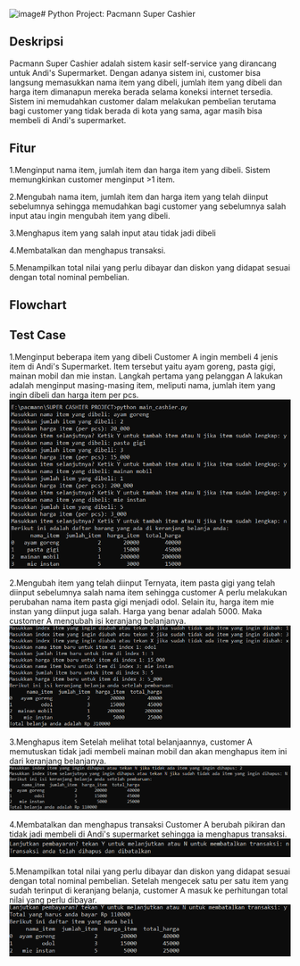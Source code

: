 ![image](https://github.com/fanisenohusodo/pacmann_supercashier/assets/148312020/c872a56a-1ff5-4146-b813-065b71dd1682)# Python Project: Pacmann Super Cashier
## Deskripsi
Pacmann Super Cashier adalah sistem kasir self-service yang dirancang untuk Andi's Supermarket. Dengan adanya sistem ini, customer bisa langsung memasukkan nama item yang dibeli, jumlah item yang dibeli dan harga item dimanapun mereka berada selama koneksi internet tersedia. Sistem ini memudahkan customer dalam melakukan pembelian terutama bagi customer yang tidak berada di kota yang sama, agar masih bisa membeli di Andi's supermarket.

## Fitur
1.Menginput nama item, jumlah item dan harga item yang dibeli. Sistem memungkinkan customer menginput >1 item.

2.Mengubah nama item, jumlah item dan harga item yang telah diinput sebelumnya sehingga memudahkan bagi customer yang sebelumnya salah input atau ingin mengubah item yang dibeli.

3.Menghapus item yang salah input atau tidak jadi dibeli

4.Membatalkan dan menghapus transaksi.

5.Menampilkan total nilai yang perlu dibayar dan diskon yang didapat sesuai dengan total nominal pembelian.

## Flowchart

## Test Case
1.Menginput beberapa item yang dibeli
Customer A ingin membeli 4 jenis item di Andi's Supermarket. Item tersebut yaitu ayam goreng, pasta gigi, mainan mobil dan mie instan.
Langkah pertama yang pelanggan A lakukan adalah menginput masing-masing item, meliputi nama, jumlah item yang ingin dibeli dan harga item per pcs.
![alt text](https://github.com/fanisenohusodo/pacmann_supercashier/blob/main/image/TC1.PNG?raw=true)

2.Mengubah item yang telah diinput
Ternyata, item pasta gigi yang telah diinput sebelumnya salah nama item sehingga customer A perlu melakukan perubahan nama item pasta gigi menjadi odol.
Selain itu, harga item mie instan yang diinput juga salah. Harga yang benar adalah 5000. Maka customer A mengubah isi keranjang belanjanya.
![alt text](https://github.com/fanisenohusodo/pacmann_supercashier/blob/main/image/TC2.PNG?raw=true)

3.Menghapus item
Setelah melihat total belanjaannya, customer A memutuskan tidak jadi membeli mainan mobil dan akan menghapus item ini dari keranjang belanjanya.
![alt text](https://github.com/fanisenohusodo/pacmann_supercashier/blob/main/image/TC3.PNG?raw=true)

4.Membatalkan dan menghapus transaksi
Customer A berubah pikiran dan tidak jadi membeli di Andi's supermarket sehingga ia menghapus transaksi.
![alt text](https://github.com/fanisenohusodo/pacmann_supercashier/blob/main/image/TC4.PNG?raw=true)

5.Menampilkan total nilai yang perlu dibayar dan diskon yang didapat sesuai dengan total nominal pembelian.
Setelah mengecek satu per satu item yang sudah terinput di keranjang belanja, customer A masuk ke perhitungan total nilai yang perlu dibayar.
![alt text](https://github.com/fanisenohusodo/pacmann_supercashier/blob/main/image/TC5.PNG?raw=true)





